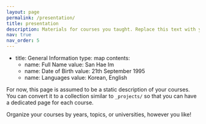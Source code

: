```yaml
---
layout: page
permalink: /presentation/
title: presentation
description: Materials for courses you taught. Replace this text with your description.
nav: true
nav_order: 5
---
```


- title: General Information
  type: map
  contents:
    - name: Full Name
      value: San Hae Im
    - name: Date of Birth
      value: 21th September 1995
    - name: Languages
      value: Korean, English

For now, this page is assumed to be a static description of your courses. You can convert it to a collection similar to `_projects/` so that you can have a dedicated page for each course.

Organize your courses by years, topics, or universities, however you like!
